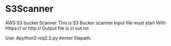 # S3Scanner
AWS S3 bucket Scanner
This is S3 Bucker scanner 
Input file must start With Https:// or http://
Output file is in out.txt

Use:
#python3 req2.2.py
#enter filepath:






